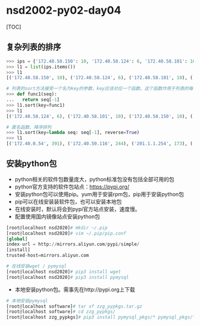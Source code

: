 # nsd2002-py02-day04

[TOC]

## 复杂列表的排序

```python
>>> ips = {'172.40.58.150': 10, '172.40.58.124': 6, '172.40.58.101': 10, '127.0.0.1': 121, '192.168.4.254': 103, '192.168.2.254': 110, '201.1.1.254': 173, '201.1.2.254': 119, '172.40.0.54': 391, '172.40.50.116': 244}
>>> l1 = list(ips.items())
>>> l1
[('172.40.58.150', 10), ('172.40.58.124', 6), ('172.40.58.101', 10), ('127.0.0.1', 121), ('192.168.4.254', 103), ('192.168.2.254', 110), ('201.1.1.254', 173), ('201.1.2.254', 119), ('172.40.0.54', 391), ('172.40.50.116', 244)]

# 列表的sort方法接受一个名为key的参数，key应该对应一个函数。这个函数作用于列表的每一项，它将列表项的处理结果作为排序依据
>>> def func1(seq):
...   return seq[-1]
>>> l1.sort(key=func1)
>>> l1
[('172.40.58.124', 6), ('172.40.58.101', 10), ('172.40.58.150', 10), ('192.168.4.254', 103), ('192.168.2.254', 110), ('201.1.2.254', 119), ('127.0.0.1', 121), ('201.1.1.254', 173), ('172.40.50.116', 244), ('172.40.0.54', 391)]

# 匿名函数、降序排列
>>> l1.sort(key=lambda seq: seq[-1], reverse=True)
>>> l1
[('172.40.0.54', 391), ('172.40.50.116', 244), ('201.1.1.254', 173), ('127.0.0.1', 121), ('201.1.2.254', 119), ('192.168.2.254', 110), ('192.168.4.254', 103), ('172.40.58.101', 10), ('172.40.58.150', 10), ('172.40.58.124', 6)]
```

## 安装python包

- python相关的软件包数量庞大，python标准包没有包括全部可用的包
- python官方支持的软件包站点：https://pypi.org/
- 安装python包可以使用pip。yum用于安装rpm包，pip用于安装python包
- pip可以在线安装装软件包，也可以安装本地包
- 在线安装时，默认将会到pypi官方站点安装，速度慢。
- 配置使用国内镜像站点安装python包

```python
[root@localhost nsd2020]# mkdir ~/.pip
[root@localhost nsd2020]# vim ~/.pip/pip.conf
[global]
index-url = http://mirrors.aliyun.com/pypi/simple/
[install]
trusted-host=mirrors.aliyun.com

# 在线安装wget / pymysql
[root@localhost nsd2020]# pip3 install wget
[root@localhost nsd2020]# pip3 install pymysql
```

- 本地安装python包。需事先在http://pypi.org上下载

```python
# 本地安装pymysql
[root@localhost software]# tar xf zzg_pypkgs.tar.gz 
[root@localhost software]# cd zzg_pypkgs/
[root@localhost zzg_pypkgs]# pip3 install pymysql_pkgs/* pymysql_pkgs/*.tar.gz
```

